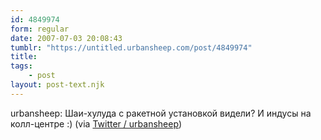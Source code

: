 ```yaml
---
id: 4849974
form: regular
date: 2007-07-03 20:08:43
tumblr: "https://untitled.urbansheep.com/post/4849974"
title:
tags:
    - post
layout: post-text.njk
---
```


<p>urbansheep: Шаи-хулуда с ракетной установкой видели? И индусы на колл-центре :) (via <a href="http://twitter.com/urbansheep/statuses/132661592">Twitter / urbansheep</a>)</p>

